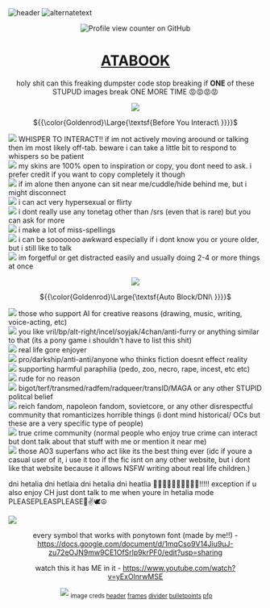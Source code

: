 <img src="https://i.ibb.co/YTdLc7Cc/Untitled140.png" alt="header">
<img src="https://i.ibb.co/RTqMLzP7/Image-3.png" alt="alternatetext">

<div align="center">
  
![Profile view counter on GitHub](https://komarev.com/ghpvc/?username=eveleen-evee&color=yellow&style=plastic&label=⠀⠀🔆⠀⠀)

# [ATABOOK](https://eveleen.atabook.org/)

holy shit can this freaking dumpster code stop breaking if **ONE** of these STUPUD images break ONE MORE TIME 😡😡😡😡


<img src="https://i.ibb.co/NgvpmDs6/Image-1.png"> <br/>


${{\color{Goldenrod}\Large{\textsf{Before You Interact\ \}}}}\$
</div>

<img src="https://i.ibb.co/0VXdycBB/tumblr-8635b9969b67ff00a0c70bda53dceac8-fdeeb76e-75.webp"> WHISPER TO INTERACT!! if im not actively moving aroound or talking then im most likely off-tab. beware i can take a little bit to respond to whispers so be patient<br/>
<img src="https://i.ibb.co/0VXdycBB/tumblr-8635b9969b67ff00a0c70bda53dceac8-fdeeb76e-75.webp"> my skins are 100% open to inspiration or copy, you dont need to ask. i prefer credit if you want to copy completely it though<br/>
<img src="https://i.ibb.co/0VXdycBB/tumblr-8635b9969b67ff00a0c70bda53dceac8-fdeeb76e-75.webp"> if im alone then anyone can sit near me/cuddle/hide behind me, but i might disconnect<br/>
<img src="https://i.ibb.co/0VXdycBB/tumblr-8635b9969b67ff00a0c70bda53dceac8-fdeeb76e-75.webp"> i can act very hypersexual or flirty<br/>
<img src="https://i.ibb.co/0VXdycBB/tumblr-8635b9969b67ff00a0c70bda53dceac8-fdeeb76e-75.webp"> i dont really use any tonetag other than /srs (even that is rare) but you can ask for more<br/>
<img src="https://i.ibb.co/0VXdycBB/tumblr-8635b9969b67ff00a0c70bda53dceac8-fdeeb76e-75.webp"> i make a lot of miss-spellings<br/>
<img src="https://i.ibb.co/0VXdycBB/tumblr-8635b9969b67ff00a0c70bda53dceac8-fdeeb76e-75.webp"> i can be sooooooo awkward especially if i dont know you or youre older, but i still like to talk<br/>
<img src="https://i.ibb.co/0VXdycBB/tumblr-8635b9969b67ff00a0c70bda53dceac8-fdeeb76e-75.webp"> im forgetful or get distracted easily and usually doing 2-4 or more things at once<br/>

<div align="center">

<img src="https://i.ibb.co/LdBybRLq/tumblr-0116d0e6e0905585281ef2d10d591a13-f6fe3be9-1280.png">

 ${{\color{Goldenrod}\Large{\textsf{Auto Block/DNI\ \}}}}\$

</div>
 
<img src="https://i.ibb.co/YB7FnbTT/tumblr-a5bf618c2fb67b93809ff3e53049ad89-ca69a782-75.webp"> those who support AI for creative reasons (drawing, music, writing, voice-acting, etc)<br/>
<img src="https://i.ibb.co/YB7FnbTT/tumblr-a5bf618c2fb67b93809ff3e53049ad89-ca69a782-75.webp"> you like vril/bp/alt-right/incel/soyjak/4chan/anti-furry or anything similar to that (its a pony game i shouldn't have to list this shit)<br/>
<img src="https://i.ibb.co/YB7FnbTT/tumblr-a5bf618c2fb67b93809ff3e53049ad89-ca69a782-75.webp"> real life gore enjoyer<br/>
<img src="https://i.ibb.co/YB7FnbTT/tumblr-a5bf618c2fb67b93809ff3e53049ad89-ca69a782-75.webp"> pro/darkship/anti-anti/anyone who thinks fiction doesnt effect reality<br/>
<img src="https://i.ibb.co/YB7FnbTT/tumblr-a5bf618c2fb67b93809ff3e53049ad89-ca69a782-75.webp"> supporting harmful paraphilia (pedo, zoo, necro, rape, incest, etc etc)<br/>
<img src="https://i.ibb.co/YB7FnbTT/tumblr-a5bf618c2fb67b93809ff3e53049ad89-ca69a782-75.webp"> rude for no reason<br/>
<img src="https://i.ibb.co/YB7FnbTT/tumblr-a5bf618c2fb67b93809ff3e53049ad89-ca69a782-75.webp"> bigot/terf/transmed/radfem/radqueer/transID/MAGA or any other STUPID politcal belief<br/>
<img src="https://i.ibb.co/YB7FnbTT/tumblr-a5bf618c2fb67b93809ff3e53049ad89-ca69a782-75.webp"> reich fandom, napoleon fandom, sovietcore, or any other disrespectful community that romanticizes horrible things (i dont mind historical/ OCs but these are a very specific type of people)<br/>
<img src="https://i.ibb.co/YB7FnbTT/tumblr-a5bf618c2fb67b93809ff3e53049ad89-ca69a782-75.webp"> true crime community (normal people who enjoy true crime can interact but dont talk about that stuff with me or mention it near me)<br/>
<img src="https://i.ibb.co/YB7FnbTT/tumblr-a5bf618c2fb67b93809ff3e53049ad89-ca69a782-75.webp"> those AO3 superfans who act like its the best thing ever (idc if youre a casual user of it, i use it too if the fic isnt on any other website, but i dont like that website because it allows NSFW writing about real life children.) <br/>

dni hetalia dni hetlaia dni hetalia dni heatlia 🫤🫤🫤🫤🫤🫤🫤🫤🫤🫤!!!!! exception if u also enjoy CH just dont talk to me when youre in hetalia mode PLEASEPLEASPLEASE🥹✌️🕊️☮️

<img src="https://i.ibb.co/LdBybRLq/tumblr-0116d0e6e0905585281ef2d10d591a13-f6fe3be9-1280.png">
<div align="center">

every symbol that works with ponytown font (made by me!!) -
https://docs.google.com/document/d/1mqCso9V14Jiu9uJ-zu72eOJN9mw9CE1OfSrlp9krPF0/edit?usp=sharing

watch this it has ME in it -
https://www.youtube.com/watch?v=yExOlnrwMSE

‎‎
<img src="https://i.ibb.co/m5LjLxTB/Image-2.png">
<sub>image creds
[header](https://finelythreadedsky.tumblr.com/post/156318898162/boris-anikin-1947)
[frames](https://www.tumblr.com/xycrowlo/790859748281122816/hi-i-made-things-credit-appreciated-but-not)
[divider](https://www.tumblr.com/strangergraphics/792142277393956864/hello-i-was-wondering-if-you-could-do)
[bulletpoints](https://www.tumblr.com/emojinator/740310225452711936/yellow-pixels)
[pfp](https://ca.pinterest.com/pin/1829656094550338/)
</div>
